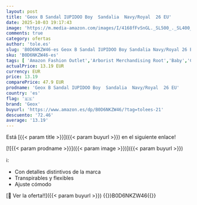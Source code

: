 ```yaml
---
layout: post
title: 'Geox B Sandal IUPIDOO Boy  Sandalia  Navy/Royal  26 EU'
date: 2025-10-03 19:17:43
image: 'https://m.media-amazon.com/images/I/4168fFvSnGL._SL500_._SL400_.jpg'
comments: true
category: ofertas
author: 'tole.es'
slug: 'B0D6NKZW46-es Geox B Sandal IUPIDOO Boy Sandalia Navy/Royal 26 EU'
sku: 'B0D6NKZW46-es'
tags: [ 'Amazon Fashion Outlet','Arborist Merchandising Root','Baby','Compre 2, obtenga un 10 % de descuento','Compre 2, obtenga un 10 % de descuento_Shoes 2','Moda','Moda Bebé','Ropa y zapatos para bebés niño','Self Service','Special Features Stores','c8538d25-3af9-48d3-aeff-5f3ce5572a36_0','c8538d25-3af9-48d3-aeff-5f3ce5572a36_1701','c8538d25-3af9-48d3-aeff-5f3ce5572a36_2801','geox','sandalia','🇪🇸', ]
actualPrice: 13.19 EUR
currency: EUR
price: 13.19
comparePrice: 47.9 EUR
prodname: 'Geox B Sandal IUPIDOO Boy  Sandalia  Navy/Royal  26 EU'
country: 'es'
flag: '🇪🇸'
brand: 'Geox'
buyurl: 'https://www.amazon.es/dp/B0D6NKZW46/?tag=tolees-21'
descuento: '72.46'
average: '13.19'
---
```


Está [{{< param title >}}]({{< param buyurl >}}) en el siguiente enlace!

[![{{< param prodname >}}]({{< param image >}})]({{< param buyurl >}})

ℹ️:

- Con detalles distintivos de la marca
- Transpirables y flexibles
- Ajuste cómodo

[🛒 Ver la oferta!!]({{< param buyurl >}})
{{<world>}}B0D6NKZW46{{</world>}}
